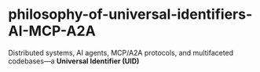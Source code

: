 # philosophy-of-universal-identifiers-AI-MCP-A2A
Distributed systems, AI agents, MCP/A2A protocols, and multifaceted codebases—a **Universal Identifier (UID)**
